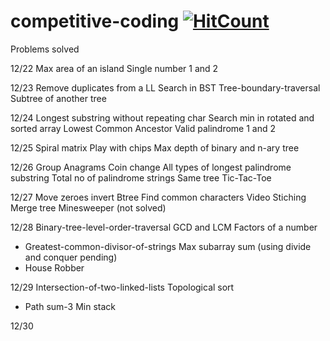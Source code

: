 # competitive-coding  [![HitCount](http://hits.dwyl.io/ssp4all/competitive-coding.svg)](http://hits.dwyl.io/ssp4all/competitive-coding)

Problems solved
 
12/22
Max area of an island
Single number 1 and 2

12/23
Remove duplicates from a LL
Search in BST
Tree-boundary-traversal
Subtree of another tree

12/24
Longest substring without repeating char
Search min in rotated and sorted array
Lowest Common Ancestor
Valid palindrome 1 and 2


12/25
Spiral matrix
Play with chips
Max depth of binary and n-ary tree

12/26
Group Anagrams
Coin change
All types of longest palindrome substring
Total no of palindrome strings
Same tree
Tic-Tac-Toe

12/27
Move zeroes
invert Btree
Find common characters
Video Stiching
Merge tree
Minesweeper (not solved)

12/28
Binary-tree-level-order-traversal
GCD and LCM
Factors of a number
* Greatest-common-divisor-of-strings
Max subarray sum (using divide and conquer pending)
* House Robber

12/29
Intersection-of-two-linked-lists
Topological sort
* Path sum-3
Min stack

12/30
